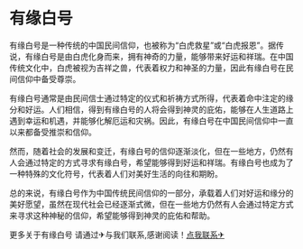 # 有缘白号

有缘白号是一种传统的中国民间信仰，也被称为“白虎救星”或“白虎报恩”。据传说，有缘白号是由白虎化身而来，拥有神奇的力量，能够带来好运和祥瑞。在中国传统文化中，白虎被视为吉祥之兽，代表着权力和神圣的力量，因此有缘白号在民间信仰中备受尊崇。

有缘白号通常是由民间信士通过特定的仪式和祈祷方式所得，代表着命中注定的缘分和好运。人们相信，得到有缘白号的人将会得到神灵的庇佑，能够在人生道路上遇到幸运和机遇，并能够化解厄运和灾祸。因此，有缘白号在中国民间信仰中一直以来都备受推崇和信仰。

然而，随着社会的发展和变迁，有缘白号的信仰逐渐淡化，但在一些地方，仍然有人会通过特定的方式寻求有缘白号，希望能够得到好运和祥瑞。有缘白号也成为了一种特殊的文化符号，代表着人们对美好生活的向往和期盼。

总的来说，有缘白号作为中国传统民间信仰的一部分，承载着人们对好运和缘分的美好愿望，虽然在现代社会已经逐渐式微，但在一些地方仍然有人会通过特定方式来寻求这种神秘的信仰，希望能够得到神灵的庇佑和帮助。

更多关于有缘白号 请通过✈与我们联系,感谢阅读！[点我联系✈](https://cdn.k02.cc)